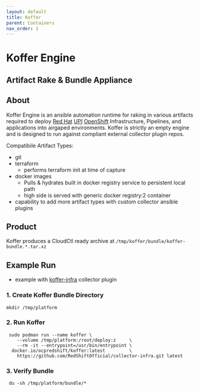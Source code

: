 ```yaml
---
layout: default
title: Koffer
parent: Containers
nav_order: 1
---
```


# Koffer Engine
## Artifact Rake & Bundle Appliance
## About

Koffer Engine is an ansible automation runtime for raking in various artifacts
required to deploy [Red Hat] [UPI] [OpenShift] Infrastructure, Pipelines, and
applications into airgaped environments. Koffer is strictly an empty engine and
is designed to run against compliant external collector plugin repos.

Compatibile Artifact Types:
  - git
  - terraform 
    - performs terraform init at time of capture
  - docker images
    - Pulls & hydrates built in docker registry service to persistent local path
    - high side is served with generic docker registry:2 container
  - capability to add more artifact types with custom collector ansible plugins

## Product
Koffer produces a CloudCtl ready archive at `/tmp/koffer/bundle/koffer-bundle.*.tar.xz`

## Example Run
  - example with [koffer-infra](https://github.com/RedShiftOfficial/collector-infra) collector plugin    
    
### 1. Create Koffer Bundle Directory
```
mkdir /tmp/platform
```
    
### 2. Run Koffer
```
 sudo podman run --name koffer \
    --volume /tmp/platform:/root/deploy:z     \
    --rm -it --entrypoint=/usr/bin/entrypoint \
  docker.io/ocpredshift/koffer:latest         \
    https://github.com/RedShiftOfficial/collector-infra.git latest
```
### 3. Verify Bundle
```
 du -sh /tmp/platform/bundle/*
```
    
[UPI]:https://www.openshift.com/blog/deploying-a-upi-environment-for-openshift-4-1-on-vms-and-bare-metal
[Red Hat]:https://www.redhat.com
[OpenShift]:https://www.openshift.com
